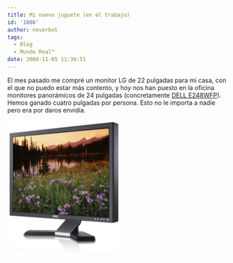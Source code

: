 ```yaml
---
title: Mi nuevo juguete (en el trabajo)
id: '1086'
author: neverbot
tags:
  - Blog
  - Mundo Real™
date: 2008-11-05 11:34:51
---
```


El mes pasado me compré un monitor LG de 22 pulgadas para mi casa, con el que no puedo estar más contento, y hoy nos han puesto en la oficina monitores panorámicos de 24 pulgadas (concretamente [DELL E248WFP](http://accessories.euro.dell.com/sna/productdetail.aspx?c=es&l=es&cs=esdhs1&sku=128234)). Hemos ganado cuatro pulgadas por persona. Esto no le importa a nadie pero era por daros envidia.

![DELL E248WFP](./mi-nuevo-juguete-en-el-trabajo/dell_e248wfp.jpg "DELL E248WFP")